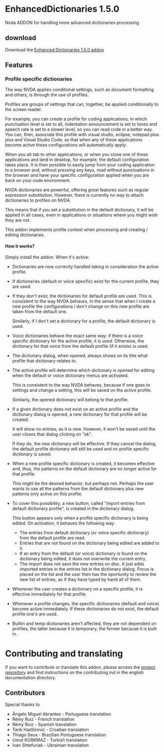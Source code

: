 # EnhancedDictionaries 1.5.0
Nvda ADDON for handling more advanced dictionaries processing

## download
Download the [Enhanced Dictionaries 1.5.0 addon](https://github.com/marlon-sousa/EnhancedDictionaries/releases/download/1.5.0/EnhancedDictionaries-1.5.0.nvda-addon)

## Features

### Profile specific dictionaries
The way NVDA applies conditional settings, such as document formatting and others, is through the use of profiles.

Profiles are groups of settings that can, together, be applied conditionally to the screen reader.

For example, you can create a profile for coding applications, in which punctuation level is set to all, indentation announcement is set to tones and speech rate is set to a slower level, so you can read code in a better way. You can, then, associate this profile with visual studio, eclipse, notepad plus plus and Visual Studio Code, so that when any of these applications become active these configurations will automatically apply.

When you alt tab to other applications, or when you close one of these applications and land in desktop, for example, the default configuration takes place. It is then possible to easily jump from your coding application to a browser and, without pressing any keys, read without punctuations in the browser and have your specific configuration applied when you are back on your code environment.

NVDA dictionaries are powerful, offering great features such as regular expression substitution. However, there is currently no way to attach dictionaries to profiles on NVDA.

This means that if you set a substitution in the default dictionary, it will be applied in all cases, even in applications or situations where you might wish they are not.

This addon implements profile context when processing and creating / editing dictionaries. 

#### How it works?

Simply install the addon. When it's active:

* Dictionaries are now correctly handled taking in consideration the active profile.
* If dictionaries (default or voice specific) exist for the current profile, they are used.
* If they don't exist, the dictionaries for default profile are used. This is consistent to the way NVDA behaves, in the sense that when I create a new profile the configurations I don't change on this new profile are taken from the default one.

    Similarly, if I don't set a dictionary for a profile, the default dictionary is used.

* Voice dictionaries behave the exact same way: if there is a voice specific dictionary for the active profile, it is used. Otherwise, the dictionary for that voice from the default profile (if it exists) is used.
* The dictionary dialog, when opened, always shows on its title what profile that dictionary relates to.
* The active profile will determine which dictionary is opened for editing when the default or voice dictionary menus are activated.

    This is consistent to the way NVDA behaves, because if one goes to settings and change a setting, this will be saved on the active profile.

    Similarly, the opened dictionary will belong to that profile.

* If a given dictionary does not exist on an active profile and the dictionary dialog is opened, a new dictionary for that profile will be created.

    It will show no entries, as it is new. However, it won't be saved until the user closes that dialog clicking on "ok".

    If they do, the new dictionary will be effective. If they cancel the dialog, the default profile dictionary will still be used and no profile specific dictionary is saved.

* When a new profile specific dictionary is created, it becomes effective and, thus, the patterns on the default dictionary are no longer active for that profile.

    This might be the desired behavior, but perhaps not. Perhaps the user wants to use all the patterns from the default dictionary plus new patterns only active on this profile.

* To cover this possibility, a new button, called "import entries from default dictionary profile", is created in the dictionary dialog.

    This button appears only when a profile specific dictionary is being edited. On activation, it behaves the following way:
    
    - The entries from default dictionary (or voice specific dictionary) from the default profile are read.
    - Entries that are not found on the dictionary being edited are added to it.
    - If an entry from the default (or voice) dictionary is found on the dictionary being edited, it does not overwrite the current entry.
    - The import does not save the new entries on disc. It just adds imported entries in the entries list in the dictionary dialog. Focus is placed on the list and the user then has the oportunity to review the new list of entries, as if they have typed by hand all of them.

*  Whenever the user creates a dictionary on a specific profile, it is effective immediately for that profile.
* Whenever a profile changes, the specific dictionaries (default and voice) become active immediately. If these dictionaries do not exist, the default profile one's are used.
* Builtin and temp dictionaries aren't affected, they are not dependent on profiles, the latter because it is temporary, the former because it is built in.

# Contributing and translating

If you want to contribute or translate this addon, please access the [project repository](https://github.com/marlon-sousa/EnhancedDictionaries) and find instructions on the contributing.md in the english documentation directory.

## Contributors

Special thanks to

* Ângelo Miguel Abrantes - Portuguese translation
* Rémy Ruiz - French translation
* Rémy Ruiz - Spanish translation
* Tarik Hadžirović - Croatian translation
*  Thiago Seus - Brazilian Portuguese translation
* Umut KORKMAZ - Turkish translation
* Ivan Shtefuriak - Ukrainian translation
